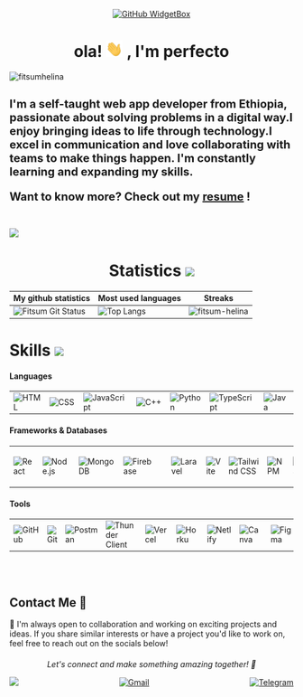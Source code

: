 <div align="center"> 
 
[![GitHub WidgetBox](https://github-widgetbox.vercel.app/api/profile?username=fitsumhelina&data=followers,repositories,stars,commits&theme=viridescent)](https://github.com/fitsumhelina)
</div>

<h1 align="center">ola! <img src="https://raw.githubusercontent.com/ABSphreak/ABSphreak/master/gifs/Hi.gif" width="30px"> , I'm perfecto</h1>
<p align="left"> <img src="https://komarev.com/ghpvc/?username=fitsumhelina&label=Profile%20views&color=0e75b6&style=flat" alt="fitsumhelina" /> </p>

<h4 style="font-size : 20px;">I'm a self-taught web app developer from Ethiopia, passionate about solving problems in a digital way.I enjoy bringing ideas to life through technology.I excel in communication and love collaborating with teams to make things happen. I'm constantly learning and expanding my skills.

Want to know more? Check out my [resume](https://drive.google.com/file/d/1HcrUFutDbNgbuKjzZFIcfTr4KqwqyE3u/view?usp=sharing) ! </h4>
<br>
 <img src="https://user-images.githubusercontent.com/74038190/212284100-561aa473-3905-4a80-b561-0d28506553ee.gif" width="1000">
<br>
<div align="center">
 
# Statistics <img src="https://media4.giphy.com/media/MIGbtLZoVjbl0bYbAd/giphy.gif?cid=ecf05e472t2h0i8d7dcjaoau9iqtchhr899hxmpxzzgc7lyw&rid=giphy.gif" width="50" > 

| My github statistics                                                                                                                                                  | Most used languages                                                                                                                                                   | Streaks                                                                                       |
| --------------------------------------------------------------------------------------------------------------------------------------------------------------------- | --------------------------------------------------------------------------------------------------------------------------------------------------------------------- | --------------------------------------------------------------------------------------------- |
| ![Fitsum Git Status](https://github-readme-stats.vercel.app/api?username=fitsumhelina&show_icons=true&theme=dark&hide_title=true&count_private=true) |![Top Langs](https://github-readme-stats.vercel.app/api/top-langs/?username=fitsumhelina&show_icons=true&theme=dark&hide_title=true) | ![fitsum-helina](https://github-readme-streak-stats.herokuapp.com/?user=fitsumhelina&theme=dark) |
</div>


# Skills <img src='https://user-images.githubusercontent.com/74038190/206662607-d9e7591e-bbf9-42f9-9386-29efc927bc16.gif' width="40"> 


<h4> Languages</h4>
<table width="100%" style="table-layout: fixed;">
  <tr>
    <td style="width: 10%;"><img alt="HTML" height="64px" src="https://cdn.worldvectorlogo.com/logos/html-1.svg"></td>
    <td style="width: 10%;"><img alt="CSS" height="64px" src="https://imgs.search.brave.com/aEGiTSo22dl3ju1IuSx7-Ex0GTyZ0ELtoLb2u8BWqBY/rs:fit:500:0:0:0/g:ce/aHR0cHM6Ly9tZWRp/YTIuZGV2LnRvL2R5/bmFtaWMvaW1hZ2Uv/d2lkdGg9ODAwLGhl/aWdodD0sZml0PXNj/YWxlLWRvd24sZ3Jh/dml0eT1hdXRvLGZv/cm1hdD1hdXRvL2h0/dHBzOi8vZGV2LXRv/LXVwbG9hZHMuczMu/YW1hem9uYXdzLmNv/bS91cGxvYWRzL2Fy/dGljbGVzLzdqMzUz/djh4ZTFoODYxdWM1/aTUzLnBuZw"></td>
    <td style="width: 10%;"><img alt="JavaScript" height="64px" src="https://cdn.worldvectorlogo.com/logos/logo-javascript.svg"></td>
    <td style="width: 10%;"><img alt="C++" height="64px" src="https://cdn.worldvectorlogo.com/logos/c.svg"></td>
    <td style="width: 10%;"><img alt="Python" height="64px" src="https://cdn.worldvectorlogo.com/logos/python-5.svg"></td>
    <td style="width: 10%;"><img alt="TypeScript" height="64px" src="https://cdn.worldvectorlogo.com/logos/typescript.svg"></td>
    <td style="width: 10%;"><img alt="Java" height="64px" src="https://cdn.worldvectorlogo.com/logos/java-2.svg"></td>
   
  </tr>
</table>

<h4>Frameworks & Databases </h4>
<table width="100%" style="table-layout: fixed;">
  <tr>
    <td style="width: 10%;"><img alt="React" height="64px" src="https://cdn.worldvectorlogo.com/logos/react-2.svg"></td>
    <td style="width: 10%;"><img alt="Node.js" height="64px" src="https://cdn.worldvectorlogo.com/logos/nodejs-icon.svg"></td>
    <td style="width: 10%;"><img alt="MongoDB" height="64px" src="https://cdn.worldvectorlogo.com/logos/mongodb-icon-1.svg"></td>
    <td style="width: 10%;"><img alt="Firebase" height="64px" src="https://cdn.worldvectorlogo.com/logos/firebase-1.svg"></td>
    <td style="width: 10%;"><img alt="PostgreSQL" height="64px" src="https://github.com/devicons/devicon/blob/master/icons/postgresql/postgresql-original.svg"></td>
    <td style="width: 10%;"><img alt="Laravel" height="64px" src="https://cdn.worldvectorlogo.com/logos/laravel-2.svg"></td>
    <td style="width: 10%;"><img alt="Vite" height="64px" src="https://vitejs.dev/logo.svg"></td>
    <td style="width: 10%;"><img alt="Tailwind CSS" height="64px" src="https://cdn.worldvectorlogo.com/logos/tailwindcss.svg"></td>
       <td style="width: 10%;"><img alt="NPM" height="64px" src="https://cdn.worldvectorlogo.com/logos/npm-square-red-1.svg"></td>
    <td style="width: 10%;"><img alt="Sass" height="64px" src="https://cdn.worldvectorlogo.com/logos/sass-1.svg"></td>
  </tr>
</table>

<h4>Tools</h4>
<table width="200%" style="table-layout: fixed;">
  <tr>
    <td style="width: 10%;"><img alt="GitHub" height="64px" src="https://cdn.worldvectorlogo.com/logos/github-icon-2.svg"></td>
    <td style="width: 10%;"><img alt="Git" height="64px" src="https://cdn.worldvectorlogo.com/logos/git-icon.svg"></td>
    <td style="width: 10%;"><img alt="Postman" height="64px" src="https://cdn.worldvectorlogo.com/logos/postman.svg"></td>
    <td style="width: 10%;"><img alt="Thunder Client" height="64px" src="https://imgs.search.brave.com/17L-z3KHyIN5mlINlO7ex1vLWFkVkg_fS6lCnRxCpNw/rs:fit:860:0:0:0/g:ce/aHR0cHM6Ly93d3cu/a2F0ay5kZXYvc3Rh/dGljLzg2ZjJmNDhi/OWIwZGQ5MDBiNDg5/MmY0OWY0YmJhYjgx/L2U0ZjA2L2xvZ28u/cG5n"></td>
    <td style="width: 10%;"><img alt="Vercel" height="64px" src="https://imgs.search.brave.com/96khqNZO1LJt_e6RG-xNXrYl-d0TcMaaPpXmcY3nm3g/rs:fit:500:0:0:0/g:ce/aHR0cHM6Ly9sb2dv/d2lrLmNvbS9jb250/ZW50L3VwbG9hZHMv/aW1hZ2VzL3RfdmVy/Y2VsMTg2OC5qcGc"></td>
    <td style="width: 10%;"><img alt="Horku" height="64px" src="https://imgs.search.brave.com/TMj7RdxJPIsmJC9KaGH1M_YwCRg1rd4bHDWzJsqFIy4/rs:fit:500:0:0:0/g:ce/aHR0cHM6Ly9nZXRk/ZXBsb3lpbmcuY29t/L3N0YXRpYy9pbWcv/bG9nb3MvaGVyb2t1/LjBkMzUyNTgwYjU2/Mi5wbmc"></td>
    <td style="width: 10%;"><img alt="Netlify" height="64px" src="https://cdn.worldvectorlogo.com/logos/netlify.svg"></td>
      <td style="width: 10%;"><img alt="Canva" height="64px" src="https://imgs.search.brave.com/gAmpRkVnmc780FDrCM1Y_kZV6HlXDCp6hj3Is2Rmnik/rs:fit:860:0:0:0/g:ce/aHR0cHM6Ly9mcmVl/bG9nb3BuZy5jb20v/aW1hZ2VzL2FsbF9p/bWcvMTY1NjczMzYz/N2xvZ28tY2FudmEt/cG5nLnBuZw"></td>
    <td style="width: 10%;"><img alt="Figma" height="64px" src="https://cdn.worldvectorlogo.com/logos/figma-icon.svg"></td>
    <td style="width: 10%;"><img alt="Adobe Ps" height="64px" src="https://cdn.worldvectorlogo.com/logos/adobe-photoshop-2.svg"></td>
  

  </tr>
</table>


  




</div>



<br>
<br>
<h2>Contact Me 🚀</h2>

<p>🌟 I'm always open to collaboration and working on exciting projects and ideas. If you share similar interests or have a project you'd like to work on, feel free to reach out on the socials below!</p>
<p style="text-align: center; font-style: italic; margin-top: 20px;">Let's connect and make something amazing together! 🌟</p>

<div style="display: flex; gap: 25px; justify-content: space-between; align-items: center; flex-wrap: wrap;">
  <a href='https://www.linkedin.com/in/fitsum-helina-57164828a/'>
  <img src="https://cdn.worldvectorlogo.com/logos/linkedin-icon-3.svg" height="35px" onclick="window.location.;" style="cursor: pointer;" />
  </a>
 
 <a href='mailto:dev.fitsum@gmail.com'>
  <img src="https://cdn.worldvectorlogo.com/logos/official-gmail-icon-2020-.svg" alt="Gmail" height="35px" onclick="window.location.;" style="cursor: pointer;" />
 </a>

  <a href='https://t.me/fitsumhelina'>
  <img src="https://cdn.worldvectorlogo.com/logos/telegram.svg" alt="Telegram" height="35px" onclick="window.location.;" style="cursor: pointer;" />
  </a>
  
</div>


<br>

</div>



